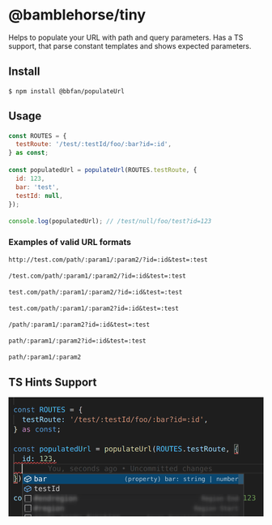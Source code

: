 # @bamblehorse/tiny

Helps to populate your URL with path and query parameters.
Has a TS support, that parse constant templates and shows expected parameters.

## Install

```
$ npm install @bbfan/populateUrl
```

## Usage

```js
const ROUTES = {
  testRoute: '/test/:testId/foo/:bar?id=:id',
} as const;

const populatedUrl = populateUrl(ROUTES.testRoute, {
  id: 123,
  bar: 'test',
  testId: null,
});

console.log(populatedUrl); // /test/null/foo/test?id=123
```

### Examples of valid URL formats

```
http://test.com/path/:param1/:param2/?id=:id&test=:test

/test.com/path/:param1/:param2/?id=:id&test=:test

test.com/path/:param1/:param2/?id=:id&test=:test

test.com/path/:param1/:param2?id=:id&test=:test

/path/:param1/:param2?id=:id&test=:test

path/:param1/:param2?id=:id&test=:test

path/:param1/:param2
```

## TS Hints Support

![plot](./assets/ts-type-support.png)
